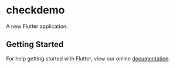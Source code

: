 # checkdemo

A new Flutter application.

## Getting Started

For help getting started with Flutter, view our online
[documentation](https://flutter.io/).

